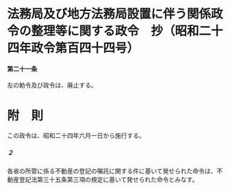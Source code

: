 # 法務局及び地方法務局設置に伴う関係政令の整理等に関する政令　抄（昭和二十四年政令第百四十四号）
#### 第二十一条
左の勅令及び政令は、廃止する。
# 附　則
この政令は、昭和二十四年六月一日から施行する。
##### ２
各省の所管に係る不動産の登記の嘱託に関する件に基いて発せられた命令は、不動産登記法第三十五条第三項の規定に基いて発せられた命令とみなす。
